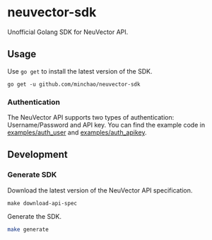 # neuvector-sdk

Unofficial Golang SDK for NeuVector API.

## Usage

Use `go get` to install the latest version of the SDK.

```shell
go get -u github.com/minchao/neuvector-sdk
```

### Authentication

The NeuVector API supports two types of authentication: Username/Password and API key.
You can find the example code in [examples/auth_user](examples/auth_user/main.go) and [examples/auth_apikey](examples/auth_apikey/main.go).

## Development

### Generate SDK

Download the latest version of the NeuVector API specification.

```shell
make download-api-spec
```

Generate the SDK.

```bash
make generate
```
